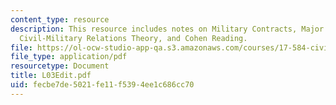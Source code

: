 ```yaml
---
content_type: resource
description: This resource includes notes on Military Contracts, Major Figures in
  Civil-Military Relations Theory, and Cohen Reading.
file: https://ol-ocw-studio-app-qa.s3.amazonaws.com/courses/17-584-civil-military-relations-spring-2003/fecbe7de5021fe11f5394ee1c686cc70_L03Edit.pdf
file_type: application/pdf
resourcetype: Document
title: L03Edit.pdf
uid: fecbe7de-5021-fe11-f539-4ee1c686cc70
---
```

